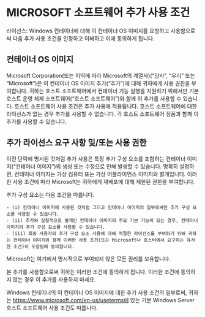 
# MICROSOFT 소프트웨어 추가 사용 조건

라이선스: Windows 컨테이너에 대해 이 컨테이너 OS 이미지를 요청하고 사용함으로써 다음 추가 사용 조건을 인정하고 이해하고 이에 동의하게 됩니다.

## 컨테이너 OS 이미지 

Microsoft Corporation(또는 지역에 따라 Microsoft의 계열사)(“당사”, “우리” 또는 “Microsoft”)은 이 컨테이너 OS 이미지 추가(“추가”)에 대해 귀하에게 사용 권한을 부여합니다. 귀하는 호스트 소프트웨어에서 컨테이너 기능 실행을 지원하기 위해서만 기본 호스트 운영 체제 소프트웨어(“호스트 소프트웨어”)와 함께 이 추가를 사용할 수 있습니다.  호스트 소프트웨어 사용 조건은 추가 사용에 적용됩니다. 호스트 소프트웨어에 대한 라이선스가 없는 경우 추가를 사용할 수 없습니다. 각 호스트 소프트웨어 정품과 함께 이 추가를 사용할 수 있습니다.

## 추가 라이선스 요구 사항 및/또는 사용 권한 

이전 단락에 명시된 것처럼 추가 사용은 특정 추가 구성 요소를 포함하는 컨테이너 이미지(“컨테이너 이미지”)의 생성 또는 수정으로 인해 발생할 수 있습니다. 명확히 설명하면, 컨테이너 이미지는 가상 컴퓨터 또는 가상 어플라이언스 이미지와 별개입니다.  이러한 사용 조건에 따라 Microsoft는 귀하에게 재배포에 대해 제한된 권한을 부여합니다. 

추가 구성 요소는 다음 조건을 따릅니다.
    
    - (i) 컨테이너 이미지에 사용된 것처럼 그리고 컨테이너 이미지의 일부로써만 추가 구성 요소를 사용할 수 있습니다.
    - (ii) 추가와 실질적으로 별개인 컨테이너 이미지의 주요 기본 기능이 있는 경우, 컨테이너 이미지의 추가 구성 요소를 사용할 수 있습니다. 
    - (iii) 최종 사용자의 추가 구성 요소 사용에 대해 적절한 라이선스를 부여하기 위해 귀하는 컨테이너 이미지와 함께 이러한 사용 조건(또는 Microsoft나 호스터에서 요구하는 유사한 조건)이 포함됨에 동의합니다.

Microsoft는 여기에서 명시적으로 부여되지 않은 모든 권리를 보유합니다.

본 추가를 사용함으로써 귀하는 이러한 조건에 동의하게 됩니다. 이러한 조건에 동의하지 않는 경우 이 추가를 사용하지 마세요.

Windows 컨테이너의 이 컨테이너 OS 이미지에 대한 추가 사용 조건의 일부로써, 귀하는 https://www.microsoft.com/en-us/useterms에 있는 기본 Windows Server 호스트 소프트웨어 사용 조건도 따릅니다.  


<!--HONumber=Sep16_HO4-->


